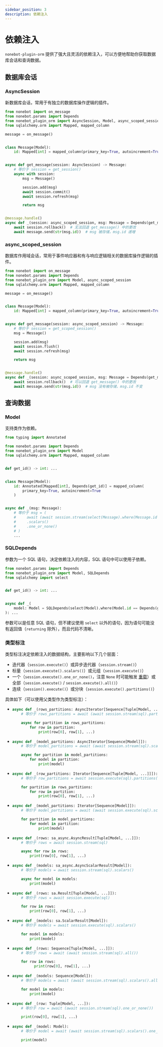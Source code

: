 ```yaml
---
sidebar_position: 3
description: 依赖注入
---
```


# 依赖注入

`nonebot-plugin-orm` 提供了强大且灵活的依赖注入，可以方便地帮助你获取数据库会话和查询数据。

## 数据库会话

### AsyncSession

新数据库会话，常用于有独立的数据库操作逻辑的插件。

```python {13,26}
from nonebot import on_message
from nonebot.params import Depends
from nonebot_plugin_orm import AsyncSession, Model, async_scoped_session
from sqlalchemy.orm import Mapped, mapped_column

message = on_message()


class Message(Model):
    id: Mapped[int] = mapped_column(primary_key=True, autoincrement=True)


async def get_message(session: AsyncSession) -> Message:
    # 等价于 session = get_session()
    async with session:
        msg = Message()

        session.add(msg)
        await session.commit()
        await session.refresh(msg)

        return msg


@message.handle()
async def _(session: async_scoped_session, msg: Message = Depends(get_message)):
    await session.rollback()  # 无法回退 get_message() 中的更改
    await message.send(str(msg.id))  # msg 被存储，msg.id 递增
```

### async_scoped_session

数据库作用域会话，常用于事件响应器和有与响应逻辑相关的数据库操作逻辑的插件。

```python {13，26}
from nonebot import on_message
from nonebot.params import Depends
from nonebot_plugin_orm import Model, async_scoped_session
from sqlalchemy.orm import Mapped, mapped_column

message = on_message()


class Message(Model):
    id: Mapped[int] = mapped_column(primary_key=True, autoincrement=True)


async def get_message(session: async_scoped_session) -> Message:
    # 等价于 session = get_scoped_session()
    msg = Message()

    session.add(msg)
    await session.flush()
    await session.refresh(msg)

    return msg


@message.handle()
async def _(session: async_scoped_session, msg: Message = Depends(get_message)):
    await session.rollback()  # 可以回退 get_message() 中的更改
    await message.send(str(msg.id))  # msg 没有被存储，msg.id 不变
```

## 查询数据

### Model

支持类作为依赖。

```python
from typing import Annotated

from nonebot.params import Depends
from nonebot_plugin_orm import Model
from sqlalchemy.orm import Mapped, mapped_column


def get_id() -> int: ...


class Message(Model):
    id: Annotated[Mapped[int], Depends(get_id)] = mapped_column(
        primary_key=True, autoincrement=True
    )


async def _(msg: Message):
    # 等价于 msg = (
    #     await (await session.stream(select(Message).where(Message.id == get_id())))
    #     .scalars()
    #     .one_or_none()
    # )
    ...
```

### SQLDepends

参数为一个 SQL 语句，决定依赖注入的内容，SQL 语句中可以使用子依赖。

```python {11-13}
from nonebot.params import Depends
from nonebot_plugin_orm import Model, SQLDepends
from sqlalchemy import select


def get_id() -> int: ...


async def _(
    model: Model = SQLDepends(select(Model).where(Model.id == Depends(get_id))),
): ...
```

参数可以是任意 SQL 语句，但不建议使用 `select` 以外的语句，因为语句可能没有返回值（`returning` 除外），而且代码不清晰。

### 类型标注

类型标注决定依赖注入的数据结构，主要影响以下几个层面：

- 迭代器（`session.execute()`）或异步迭代器（`session.stream()`）
- 标量（`session.execute().scalars()`）或元组（`session.execute()`）
- 一个（`session.execute().one_or_none()`，注意 `None` 时可能触发 [重载](../../../appendices/overload#重载)）或全部（`session.execute()` / `session.execute().all()`）
- 连续（`session().execute()`）或分块（`session.execute().partitions()`）

具体如下（可以使用父类型作为类型标注）：

- ```python
  async def _(rows_partitions: AsyncIterator[Sequence[Tuple[Model, ...]]]):
      # 等价于 rows_partitions = await (await session.stream(sql).partitions())

      async for partition in rows_partitions:
          for row in partition:
              print(row[0], row[1], ...)
  ```

- ```python
  async def _(model_partitions: AsyncIterator[Sequence[Model]]):
      # 等价于 model_partitions = await (await session.stream(sql).scalars().partitions())

      async for partition in model_partitions:
          for model in partition:
              print(model)
  ```

- ```python
  async def _(row_partitions: Iterator[Sequence[Tuple[Model, ...]]]):
      # 等价于 row_partitions = await session.execute(sql).partitions()

      for partition in rows_partitions:
          for row in partition:
              print(row[0], row[1], ...)
  ```

- ```python
  async def _(model_partitions: Iterator[Sequence[Model]]):
      # 等价于 model_partitions = await (await session.execute(sql).scalars().partitions())

      for partition in model_partitions:
          for model in partition:
              print(model)
  ```

- ```python
  async def _(rows: sa_async.AsyncResult[Tuple[Model, ...]]):
      # 等价于 rows = await session.stream(sql)

      async for row in rows:
          print(row[0], row[1], ...)
  ```

- ```python
  async def _(models: sa_async.AsyncScalarResult[Model]):
      # 等价于 models = await session.stream(sql).scalars()

      async for model in models:
          print(model)
  ```

- ```python
  async def _(rows: sa.Result[Tuple[Model, ...]]):
      # 等价于 rows = await session.execute(sql)

      for row in rows:
          print(row[0], row[1], ...)
  ```

- ```python
  async def _(models: sa.ScalarResult[Model]):
      # 等价于 models = await session.execute(sql).scalars()

      for model in models:
          print(model)
  ```

- ```python
  async def _(rows: Sequence[Tuple[Model, ...]]):
      # 等价于 rows = await (await session.stream(sql).all())

      for row in rows:
            print(row[0], row[1], ...)
  ```

- ```python
  async def _(models: Sequence[Model]):
      # 等价于 models = await (await session.stream(sql).scalars().all())

      for model in models:
          print(model)
  ```

- ```python
  async def _(row: Tuple[Model, ...]):
      # 等价于 row = await (await session.stream(sql).one_or_none())

      print(row[0], row[1], ...)
  ```

- ```python
  async def _(model: Model):
      # 等价于 model = await (await session.stream(sql).scalars().one_or_none())

      print(model)
  ```
